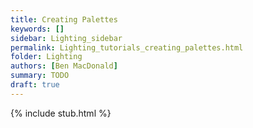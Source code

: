 ```yaml
---
title: Creating Palettes
keywords: []
sidebar: Lighting_sidebar
permalink: Lighting_tutorials_creating_palettes.html
folder: Lighting
authors: [Ben MacDonald]
summary: TODO
draft: true
---
```


{% include stub.html %}